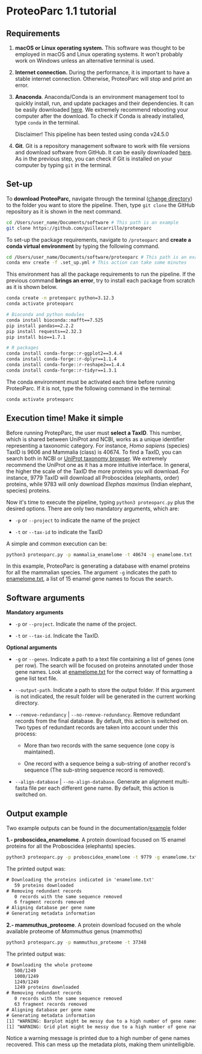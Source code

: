 # ProteoParc 1.1 tutorial

## Requirements

1.  **macOS or Linux operating system.** This software was thought to be employed in macOS and Linux operating systems. It won't probably work on Windows unless an alternative terminal is used.

2.  **Internet connection.** During the performance, it is important to have a stable internet connection. Otherwise, ProteoParc will stop and print an error.

3.  **Anaconda**. Anaconda/Conda is an environment management tool to quickly install, run, and update packages and their dependencies. It can be easily downloaded [here](https://www.anaconda.com/download). We extremely recommend rebooting your computer after the download. To check if Conda is already installed, type `conda` in the terminal.

    Disclaimer! This pipeline has been tested using conda v24.5.0

4.  **Git**. Git is a repository management software to work with file versions and download software from GitHub. It can be easily downloaded [here](https://git-scm.com). As in the previous step, you can check if Git is installed on your computer by typing `git` in the terminal.

## Set-up

To **download ProteoParc,** navigate through the terminal ([change directory](https://www.cyberciti.biz/faq/how-to-change-directory-in-linux-terminal/)) to the folder you want to store the pipeline. Then, type `git clone` the GitHub repository as it is shown in the next command.

``` bash
cd /Users/user_name/Documents/software # This path is an example
git clone https://github.com/guillecarrillo/proteoparc
```

To set-up the package requirements, navigate to `/proteoparc` and **create a conda virtual environment** by typing the following command.

``` bash
cd /Users/user_name/Documents/software/proteoparc # This path is an example
conda env create -f .set_up.yml # This action can take some minutes
```

This environment has all the package requirements to run the pipeline. If the previous command **brings an error**, try to install each package from scratch as it is shown below.

``` bash
conda create -n proteoparc python=3.12.3
conda activate proteoparc

# Bioconda and python modules
conda install bioconda::mafft==7.525
pip install pandas==2.2.2
pip install requests==2.32.3
pip install bio==1.7.1

# R packages
conda install conda-forge::r-ggplot2==3.4.4
conda install conda-forge::r-dplyr==1.1.4
conda install conda-forge::r-reshape2==1.4.4
conda install conda-forge::r-tidyr==1.3.1
```

The conda environment must be activated each time before running ProteoParc. If it is not, type the following command in the terminal:

``` bash
conda activate proteoparc
```

## Execution time! Make it simple

Before running ProtepParc, the user must **select a TaxID**. This number, which is shared between UniProt and NCBI, works as a unique identifier representing a taxonomic category. For instance, *Homo sapiens* (species) TaxID is 9606 and Mammalia (class) is 40674. To find a TaxID, you can search both in NCBI or [UniProt taxonomy browser](https://www.uniprot.org/taxonomy). We extremely recommend the UniProt one as it has a more intuitive interface. In general, the higher the scale of the TaxID the more proteins you will download. For instance, 9779 TaxID will download all Proboscidea (elephants, order) proteins, while 9783 will only download *Elephas maximus* (Indian elephant, species) proteins.

Now it's time to execute the pipeline, typing `python3 proteoparc.py` plus the desired options. There are only two mandatory arguments, which are:

-   `-p` or `--project` to indicate the name of the project

-   `-t` or `--tax-id` to indicate the TaxID

A simple and common execution can be:

``` bash
python3 proteoparc.py -p mammalia_enamelome -t 40674 -g enamelome.txt
```

In this example, ProteoParc is generating a database with enamel proteins for all the mammalian species. The argument `-g` indicates the path to [enamelome.txt](../documentation/example/enamelome.txt), a list of 15 enamel gene names to focus the search.

## Software arguments

**Mandatory arguments**

-   `-p` or `--project`. Indicate the name of the project.

-   `-t` or `--tax-id`. Indicate the TaxID.

**Optional arguments**

-   `-g` or `--genes`. Indicate a path to a text file containing a list of genes (one per row). The search will be focused on proteins annotated under those gene names. Look at [enamelome.txt](../documentation/example/enamelome.txt) for the correct way of formatting a gene list text file.

-   `--output-path`. Indicate a path to store the output folder. If this argument is not indicated, the result folder will be generated in the current working directory.

-   `--remove-redundancy` \| `--no-remove-redundancy`. Remove redundant records from the final database. By default, this action is switched on. Two types of redundant records are taken into account under this process:

    -   More than two records with the same sequence (one copy is maintained).

    -   One record with a sequence being a sub-string of another record's sequence (The sub-string sequence record is removed).

-   `--align-database` \| `--no-align-database`. Generate an alignment multi-fasta file per each different gene name. By default, this action is switched on.

## Output example

Two example outputs can be found in the documentation/[example](../documentation/example) folder

**1.- proboscidea_enamelome**. A protein download focused on 15 enamel proteins for all the Proboscidea (elephants) species.

``` bash
python3 proteoparc.py -p proboscidea_enamelome -t 9779 -g enamelome.txt
```

The printed output was:

``` texinfo
# Downloading the proteins indicated in 'enamelome.txt'
   59 proteins downloaded
# Removing redundant records
   0 records with the same sequence removed
   6 fragment records removed
# Aligning database per gene name
# Generating metadata information
```

**2.- mammuthus_proteome**. A protein download focused on the whole available proteome of *Mammuthus* genus (mammoths)

``` bash
python3 proteoparc.py -p mammuthus_proteome -t 37348
```

The printed output was:

``` texinfo
# Downloading the whole proteome
   500/1249
   1000/1249
   1249/1249
   1249 proteins downloaded
# Removing redundant records
   0 records with the same sequence removed
   63 fragment records removed
# Aligning database per gene name
# Generating metadata information
[1] "WARNING: Barplot might be messy due to a high number of gene names or species"
[1] "WARNING: Grid plot might be messy due to a high number of gene names or species"
```

Notice a warning message is printed due to a high number of gene names recovered. This can mess up the metadata plots, making them unintelligible.
